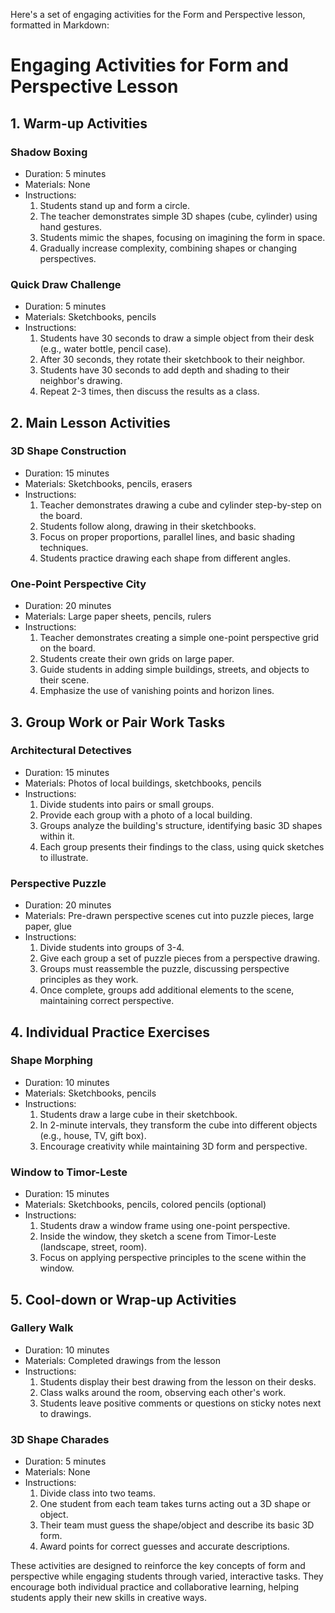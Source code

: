 Here's a set of engaging activities for the Form and Perspective lesson, formatted in Markdown:

# Engaging Activities for Form and Perspective Lesson

## 1. Warm-up Activities

### Shadow Boxing
- Duration: 5 minutes
- Materials: None
- Instructions:
  1. Students stand up and form a circle.
  2. The teacher demonstrates simple 3D shapes (cube, cylinder) using hand gestures.
  3. Students mimic the shapes, focusing on imagining the form in space.
  4. Gradually increase complexity, combining shapes or changing perspectives.

### Quick Draw Challenge
- Duration: 5 minutes
- Materials: Sketchbooks, pencils
- Instructions:
  1. Students have 30 seconds to draw a simple object from their desk (e.g., water bottle, pencil case).
  2. After 30 seconds, they rotate their sketchbook to their neighbor.
  3. Students have 30 seconds to add depth and shading to their neighbor's drawing.
  4. Repeat 2-3 times, then discuss the results as a class.

## 2. Main Lesson Activities

### 3D Shape Construction
- Duration: 15 minutes
- Materials: Sketchbooks, pencils, erasers
- Instructions:
  1. Teacher demonstrates drawing a cube and cylinder step-by-step on the board.
  2. Students follow along, drawing in their sketchbooks.
  3. Focus on proper proportions, parallel lines, and basic shading techniques.
  4. Students practice drawing each shape from different angles.

### One-Point Perspective City
- Duration: 20 minutes
- Materials: Large paper sheets, pencils, rulers
- Instructions:
  1. Teacher demonstrates creating a simple one-point perspective grid on the board.
  2. Students create their own grids on large paper.
  3. Guide students in adding simple buildings, streets, and objects to their scene.
  4. Emphasize the use of vanishing points and horizon lines.

## 3. Group Work or Pair Work Tasks

### Architectural Detectives
- Duration: 15 minutes
- Materials: Photos of local buildings, sketchbooks, pencils
- Instructions:
  1. Divide students into pairs or small groups.
  2. Provide each group with a photo of a local building.
  3. Groups analyze the building's structure, identifying basic 3D shapes within it.
  4. Each group presents their findings to the class, using quick sketches to illustrate.

### Perspective Puzzle
- Duration: 20 minutes
- Materials: Pre-drawn perspective scenes cut into puzzle pieces, large paper, glue
- Instructions:
  1. Divide students into groups of 3-4.
  2. Give each group a set of puzzle pieces from a perspective drawing.
  3. Groups must reassemble the puzzle, discussing perspective principles as they work.
  4. Once complete, groups add additional elements to the scene, maintaining correct perspective.

## 4. Individual Practice Exercises

### Shape Morphing
- Duration: 10 minutes
- Materials: Sketchbooks, pencils
- Instructions:
  1. Students draw a large cube in their sketchbook.
  2. In 2-minute intervals, they transform the cube into different objects (e.g., house, TV, gift box).
  3. Encourage creativity while maintaining 3D form and perspective.

### Window to Timor-Leste
- Duration: 15 minutes
- Materials: Sketchbooks, pencils, colored pencils (optional)
- Instructions:
  1. Students draw a window frame using one-point perspective.
  2. Inside the window, they sketch a scene from Timor-Leste (landscape, street, room).
  3. Focus on applying perspective principles to the scene within the window.

## 5. Cool-down or Wrap-up Activities

### Gallery Walk
- Duration: 10 minutes
- Materials: Completed drawings from the lesson
- Instructions:
  1. Students display their best drawing from the lesson on their desks.
  2. Class walks around the room, observing each other's work.
  3. Students leave positive comments or questions on sticky notes next to drawings.

### 3D Shape Charades
- Duration: 5 minutes
- Materials: None
- Instructions:
  1. Divide class into two teams.
  2. One student from each team takes turns acting out a 3D shape or object.
  3. Their team must guess the shape/object and describe its basic 3D form.
  4. Award points for correct guesses and accurate descriptions.

These activities are designed to reinforce the key concepts of form and perspective while engaging students through varied, interactive tasks. They encourage both individual practice and collaborative learning, helping students apply their new skills in creative ways.
